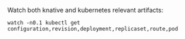 Watch both knative and kubernetes relevant artifacts:

`watch -n0.1 kubectl get configuration,revision,deployment,replicaset,route,pod`



